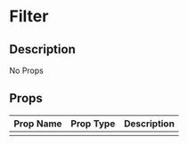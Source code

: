 # Filter

## Description

No Props

## Props

| Prop Name | Prop Type | Description |
| :-------- | :-------: | :---------- |
|       |  |  |
